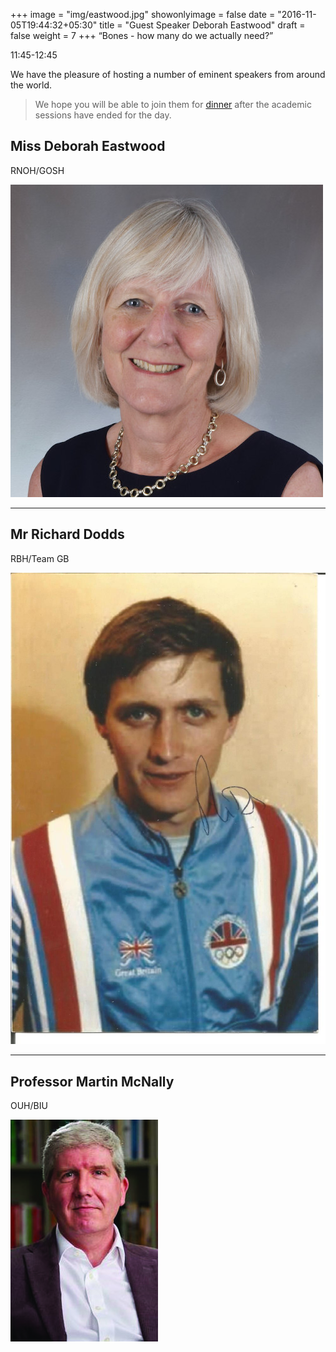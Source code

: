 +++
image = "img/eastwood.jpg"
showonlyimage = false
date = "2016-11-05T19:44:32+05:30"
title = "Guest Speaker Deborah Eastwood"
draft = false
weight = 7
+++
“Bones - how many do we actually need?”

11:45-12:45
<!--more-->

We have the pleasure of hosting a number of eminent speakers from around the world.

> We hope you will be able to join them for [dinner](https://spirit-of-duthie.github.io/public/contact/) after the academic sessions have ended for the day.


## Miss Deborah Eastwood

RNOH/GOSH

![D Eastwood](/static/img/eastwood.jpg)

***

## Mr Richard Dodds

RBH/Team GB

![R Dodds](/static/img/dodds.jpg)

***

## Professor Martin McNally

OUH/BIU

![M McNally](/static/img/mcnally.jpg)
